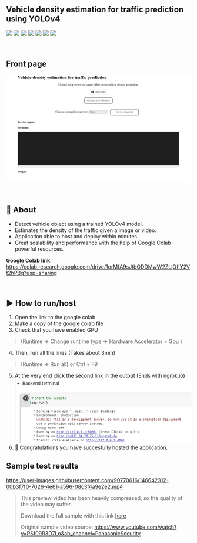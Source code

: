 ## Vehicle density estimation for traffic prediction using YOLOv4

<img src="https://img.shields.io/badge/Python-FFD43B?style=for-the-badge&logo=python&logoColor=darkgreen" /> <img src="https://img.shields.io/badge/Jupyter-F37626.svg?&style=for-the-badge&logo=Jupyter&logoColor=white" /> <img src="https://img.shields.io/badge/Flask-000000?style=for-the-badge&logo=flask&logoColor=white" /> <img src="https://img.shields.io/badge/HTML5-E34F26?style=for-the-badge&logo=html5&logoColor=white" /> <img src="https://img.shields.io/badge/CSS3-1572B6?style=for-the-badge&logo=css3&logoColor=white" /> <img src="https://img.shields.io/badge/JavaScript-323330?style=for-the-badge&logo=javascript&logoColor=F7DF1E" /> <img src="https://img.shields.io/badge/jQuery-0769AD?style=for-the-badge&logo=jquery&logoColor=white" /> 

<p>&nbsp;</p>

## Front page
![frontpage](frontpage.jpg) 

<p>&nbsp;</p>

## 📙 About
- Detect vehicle object using a trained YOLOv4 model.
- Estimates the density of the traffic given a image or video.
- Application able to host and deploy within minutes.
- Great scalability and performance with the help of Google Colab powerful resources.

**Google Colab link**: https://colab.research.google.com/drive/1orMfA9sJtbQDDMwW2ZLjQfIY2Vt2hPBq?usp=sharing

<p>&nbsp;</p>

## ▶️ How to run/host
1. Open the link to the google colab 
2. Make a copy of the google colab file
3. Check that you have enabled GPU  
> (Runtime -> Change runtime type -> Hardware Accelerator = Gpu )
4. Then, run all the lines (Takes about 3min)
> (Runtime -> Run all) or Ctrl + F9
5. At the very end click the second link in the output (Ends with ngrok.io)
![guidance](guidance.jpg) 
6. 🎉 Congratulations you have succesfully hosted the application.

## Sample test results
https://user-images.githubusercontent.com/90770616/146642312-00b3f7f0-7026-4e61-a596-08c3f4a9e2e2.mp4
> This preview video has been heavily compressed, so the quality of the video may suffer.
>
> Download the full sample with this link [here](https://github.com/cspui/vehicle-density-estimation-for-traffic-prediction/blob/master/sample_video_results.mp4)
> 
> Original sample video source: https://www.youtube.com/watch?v=PSf09R3D7Lo&ab_channel=PanasonicSecurity





